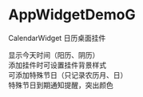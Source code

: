 # AppWidgetDemoG
CalendarWidget 日历桌面挂件

  显示今天时间（阳历、阴历）  
  添加挂件时可设置挂件背景样式  
  可添加特殊节日（只记录农历月、日）  
  特殊节日到期通知提醒，突出颜色  
  
 
